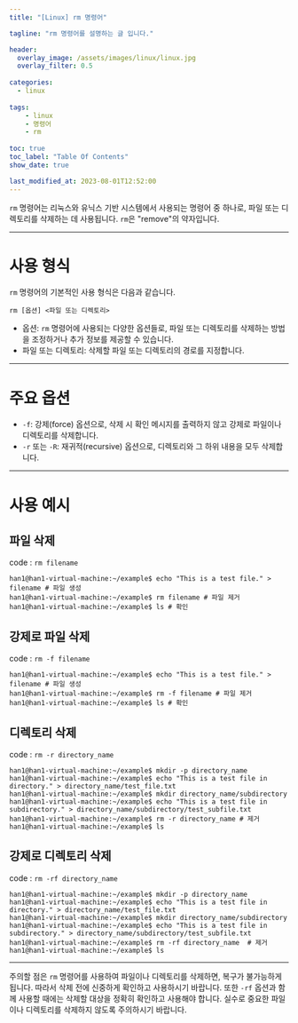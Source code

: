 ```yaml
---
title: "[Linux] rm 명령어"

tagline: "rm 명령어를 설명하는 글 입니다."

header:
  overlay_image: /assets/images/linux/linux.jpg
  overlay_filter: 0.5
  
categories:
  - linux
  
tags:
    - linux
    - 명령어
    - rm
    
toc: true
toc_label: "Table Of Contents"
show_date: true

last_modified_at: 2023-08-01T12:52:00
---
```


`rm` 명령어는 리눅스와 유닉스 기반 시스템에서 사용되는 명령어 중 하나로, 파일 또는 디렉토리를 삭제하는 데 사용됩니다. `rm`은 "remove"의 약자입니다.

---

# 사용 형식
`rm` 명령어의 기본적인 사용 형식은 다음과 같습니다.

``` shell
rm [옵션] <파일 또는 디렉토리>
```

- 옵션: `rm` 명령어에 사용되는 다양한 옵션들로, 파일 또는 디렉토리를 삭제하는 방법을 조정하거나 추가 정보를 제공할 수 있습니다.
- 파일 또는 디렉토리: 삭제할 파일 또는 디렉토리의 경로를 지정합니다.

---
# 주요 옵션
- `-f`: 강제(force) 옵션으로, 삭제 시 확인 메시지를 출력하지 않고 강제로 파일이나 디렉토리를 삭제합니다.
- `-r` 또는 `-R`: 재귀적(recursive) 옵션으로, 디렉토리와 그 하위 내용을 모두 삭제합니다.

---
# 사용 예시

## 파일 삭제
code : `rm filename`
``` shell
han1@han1-virtual-machine:~/example$ echo "This is a test file." > filename # 파일 생성
han1@han1-virtual-machine:~/example$ rm filename # 파일 제거 
han1@han1-virtual-machine:~/example$ ls # 확인
```

## 강제로 파일 삭제
code : `rm -f filename`

``` shell
han1@han1-virtual-machine:~/example$ echo "This is a test file." > filename # 파일 생성
han1@han1-virtual-machine:~/example$ rm -f filename # 파일 제거
han1@han1-virtual-machine:~/example$ ls # 확인
```

## 디렉토리 삭제
code : `rm -r directory_name`

``` shell
han1@han1-virtual-machine:~/example$ mkdir -p directory_name
han1@han1-virtual-machine:~/example$ echo "This is a test file in directory." > directory_name/test_file.txt 
han1@han1-virtual-machine:~/example$ mkdir directory_name/subdirectory
han1@han1-virtual-machine:~/example$ echo "This is a test file in subdirectory." > directory_name/subdirectory/test_subfile.txt
han1@han1-virtual-machine:~/example$ rm -r directory_name # 제거
han1@han1-virtual-machine:~/example$ ls
```

## 강제로 디렉토리 삭제
code : `rm -rf directory_name`

``` shell
han1@han1-virtual-machine:~/example$ mkdir -p directory_name
han1@han1-virtual-machine:~/example$ echo "This is a test file in directory." > directory_name/test_file.txt
han1@han1-virtual-machine:~/example$ mkdir directory_name/subdirectory
han1@han1-virtual-machine:~/example$ echo "This is a test file in subdirectory." > directory_name/subdirectory/test_subfile.txt
han1@han1-virtual-machine:~/example$ rm -rf directory_name  # 제거
han1@han1-virtual-machine:~/example$ ls
```

---

주의할 점은 `rm` 명령어를 사용하여 파일이나 디렉토리를 삭제하면, 복구가 불가능하게 됩니다. 따라서 삭제 전에 신중하게 확인하고 사용하시기 바랍니다. 또한 `-rf` 옵션과 함께 사용할 때에는 삭제할 대상을 정확히 확인하고 사용해야 합니다. 실수로 중요한 파일이나 디렉토리를 삭제하지 않도록 주의하시기 바랍니다.

